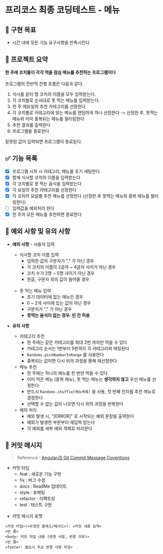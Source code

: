 # 프리코스 최종 코딩테스트 - 메뉴 

## 🚩 구현 목표

- 시간 내에 모든 기능 요구사항을 만족시킨다
## 📄 프로젝트 요약
**한 주에 코치들이 각각 먹을 점심 메뉴를 추천하는 프로그램이다**  
<br/>
프로그램의 전반적 진행 흐름은 다음과 같다.
1. 식사를 같이 할 코치의 이름을 모두 입력받는다.
2. 각 코치별로 순서대로 못 먹는 메뉴를 입력받는다.
3. 한 주 매요일의 추천 카테고리를 선정한다
4. 각 코치별로 카테고리에 맞는 메뉴를 랜덤하게 하나 선정한다 -> 선정한 후, 못먹는 메뉴와 이미 중복되는 메뉴를 필터링한다
5. 추천 결과를 출력한다
6. 프로그램을 종료한다

잘못된 값이 입력되면 프로그램이 종료된다.

## ✅ 기능 목록

- [X] 프로그램 시작 시 카테고리, 메뉴를 초기 세팅한다
- [X] 함께 식사할 코치의 이름을 입력받는다
- [X] 각 코치별로 못 먹는 음식을 입력받는다
- [X] 각 요일의 추천 카테고리를 선정한다
- [X] 각 코치의 요일별 추천 메뉴를 선정한다 (선정한 후 못먹는 메뉴와 중복 메뉴를 필터링한다)
- [ ] 입력값을 예외처리 한다
- [X] 한 주의 모든 메뉴를 추천하면 종료한다

## 🚨 예외 사항 및 유의 사항

* **예외 사항** - 사용자 입력
    * 식사할 코치 이름 입력
        * 입력한 값의 구분자가 "," 가 아닌 경우
        * 각 코치의 이름이 2글자 ~ 4글자 사이가 아닌 경우
        * 코치 수가 2명 ~ 5명 사이가 아닌 경우
        * 한글, 구분자 외의 값이 들어올 경우   
          <br/>
    * 못 먹는 메뉴 입력
        * 초기 데이터에 없는 메뉴인 경우
        * 0 ~ 2개 사이에 있는 값이 아닌 경우
        * 구분자가 "," 가 아닌 경우 
        * **못먹는 음식이 없는 경우: 빈 칸 허용**

* **유의 사항**
    * 카테고리 추천
        * 한 주에는 같은 카테고리를 최대 2번 까지만 먹을 수 있다
        * 카테고리 순서는 1번부터 5번까지 각 카테고리와 매칭된다
        * `Randoms.pickNumberInRange` 를 사용한다
        * 중복되는 값이면 다시 위의 과정을 통해 재선정한다
          <br/>
    * 메뉴 추천
        * 한 주에는 하나의 메뉴를 한 번만 먹을 수 있다
        * 이미 먹은 메뉴 (중복 메뉴), 못 먹는 메뉴는 **생각하지 않고** 우선 메뉴를 선정한다
        * 반드시 `Randoms.shuffle(메뉴목록)` 을 사용, 첫 번째 인자를 추천 메뉴로 결정한다
        * 선택할 수 없는 값이 나오면 다시 위의 과정을 반복한다
          <br/>
    * 예외 처리
        * 예외 발생 시, "[ERROR]" 로 시작되는 예외 문장을 출력한다
        * 예외가 발생한 부분부터 재입력 받는다
        * 각 예외를 세부 예외 객체로 처리한다

## 📝 커밋 메시지

> Reference : [AngularJS Git Commit Message Coventions](https://gist.github.com/stephenparish/9941e89d80e2bc58a153)

* 커밋 타입
    * feat : 새로운 기능 구현
    * fix  : 버그 수정
    * docs : ReadMe 업데이트
    * style : 포매팅
    * refactor : 리팩토링
    * test : 테스트 구현  
      <br/>
* 커밋 메시지 포맷

```
<커밋 타입>(<수정한 클래스/메서드>): <커밋 내용 요약>
<빈 줄>
<body: 커밋 작업 내용 (변경 사항, 변경 이유)>
<빈 줄>
<footer: 필요시 주요 변경 사항 작성>
```
